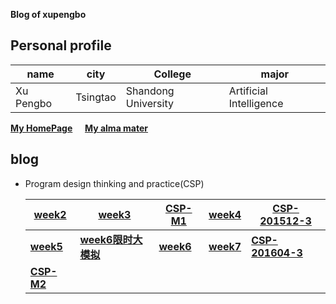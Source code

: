 ﻿**Blog of xupengbo**  
## Personal  profile

  |  name |  city |College| major |
  |-------|-------|-------|-------|
  | Xu Pengbo | Tsingtao | Shandong University | Artificial Intelligence|

  [**My HomePage**](https://www.xupengbo.cn) &nbsp;&nbsp;&nbsp;  [**My alma mater**](https://www.sdu.edu.cn/sdgk/sdjj.htm) 
## blog    
   + Program design thinking and practice(CSP) 
   
     | [week2](./week2.md) | [week3](./week3.md) | [CSP-M1](./CSP-M1.md) | [week4](./week4.md) |[CSP-201512-3](./CSP-201512-3.md)|
     |---|---|---|---|---|
     | [**week5**](./week5.md) | [**week6限时大模拟**](./week6模拟.md) | [**week6**](./week6.md) | [**week7**](./week7.md) | [**CSP-201604-3**](./csp201604-3.md) | 
     | [**CSP-M2**](./CSP-M2.md) | | | | |
 
    
